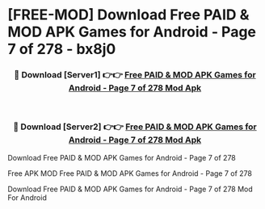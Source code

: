 # [FREE-MOD] Download Free PAID & MOD APK Games for Android - Page 7 of 278 - bx8j0


<div align="center">
<h3>🔴 Download [Server1] 👉👉 <a href="https://apk-comot.site?title=Free_PAID_&_MOD_APK_Games_for_Android_-_Page_7_of_278">Free PAID & MOD APK Games for Android - Page 7 of 278 Mod Apk</a></h3><br>

<h3>🔴 Download [Server2] 👉👉 <a href="https://apk-comot.site?title=Free_PAID_&_MOD_APK_Games_for_Android_-_Page_7_of_278">Free PAID & MOD APK Games for Android - Page 7 of 278 Mod Apk</a></h3>
</div>



Download Free PAID & MOD APK Games for Android - Page 7 of 278 

Free APK MOD Free PAID & MOD APK Games for Android - Page 7 of 278 

Download Free PAID & MOD APK Games for Android - Page 7 of 278 Mod For Android
